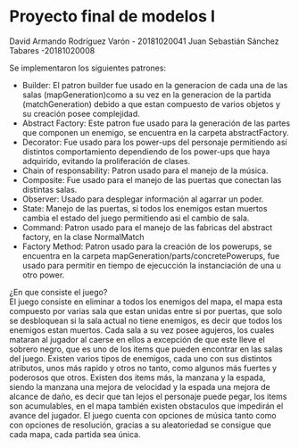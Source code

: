 # Proyecto final de modelos I  
David Armando Rodríguez Varón - 20181020041	
Juan Sebastián Sánchez Tabares -20181020008  


Se implementaron los siguientes patrones:  
- Builder: El patron builder fue usado en la generacion de cada una de las salas (mapGeneration)como a su vez en
la generacion de la partida (matchGeneration) debido a que estan compuesto de varios objetos y su creación posee complejidad.  
- Abstract Factory: Este patron fue usado para la generación de las partes que componen un enemigo, se encuentra en la carpeta abstractFactory.  
- Decorator: Fue usado para los power-ups del personaje permitiendo asi distintos comportamiento dependiendo de los power-ups que haya adquirido, evitando la proliferación de clases.  
- Chain of responsability: Patron usado para el manejo de la música.  
- Composite: Fue usado para el manejo de las puertas que conectan las distintas salas.  
- Observer: Usado para desplegar información al agarrar un poder.  
- State: Manejo de las puertas, si todos los enemigos estan muertos cambia el estado del juego permitiendo asi el cambio de sala.  
- Command: Patron usado para el manejo de las fabricas del abstract factory, en la clase NormalMatch  
- Factory Method: Patron usado para la creación de los powerups, se encuentra en la carpeta mapGeneration/parts/concretePowerups, fue usado para permitir en tiempo de ejecucción la instanciación de una u otro power.


¿En que consiste el juego?  
El juego consiste en eliminar a todos los enemigos del mapa, el mapa esta compuesto por varias sala que estan unidas entre si por puertas, que solo se desbloquean si la sala actual no tiene enemigos, es decir que todos los enemigos
estan muertos. Cada sala a su vez posee agujeros, los cuales mataran al jugador al caerse en ellos a excepción de que este lleve el sobrero negro, que es uno de los items que pueden encontrar en las salas del juego. Existen varios tipos 
de enemigos, cada uno con sus distintos atributos, unos más rapido y otros no tanto, como algunos más fuertes y poderosos que otros. Existen dos items más, la manzana y la espada, siendo la manzana una mejora de velocidad y la espada 
una mejora  de alcance de daño, es decir que tan lejos el personaje puede pegar, los items son acumulables, en el mapa también existen obstaculos que impedirán el avance del jugador. El juego cuenta con opciones de música tanto como con
opciones de resolución, gracias a su aleatoriedad se consigue que cada mapa, cada partida sea única.
